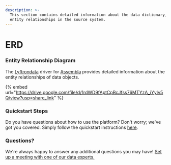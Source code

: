 ```yaml
---
description: >-
  This section contains detailed information about the data dictionary, and
  entity relationships in the source system.
---
```


# ERD

### Entity Relationship Diagram

The [Lyftrondata](https://www.lyftrondata.com/) driver for [Assembla](https://www.lyftrondata.com/integration/commerce-analytics/assembla//) provides detailed information about the entity relationships of data objects.

{% embed url="https://drive.google.com/file/d/1rdWD9fAptCpBcJfss76MTYzA_iYyIv5Q/view?usp=share_link" %}

### Quickstart Steps

Do you have questions about how to use the platform? Don't worry; we've got you covered. Simply follow the quickstart instructions [here](../README.md).

### Questions? <a href="#questions" id="questions"></a>

We're always happy to answer any additional questions you may have! [Set up a meeting with one of our data experts.](https://www.lyftrondata.com/book-a-meeting/)

